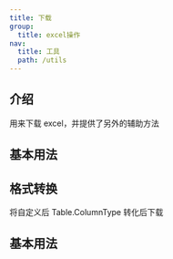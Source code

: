 ```yaml
---
title: 下载
group:
  title: excel操作
nav:
  title: 工具
  path: /utils
---
```


## 介绍

用来下载 excel，并提供了另外的辅助方法

## 基本用法

<code src="./demo/basic.tsx"></code>

<API ></API>

## 格式转换

将自定义后 Table.ColumnType 转化后下载

## 基本用法

<code src="./demo/exportColumns.tsx"></code>

<API src='./exportTableColumns.tsx'></API>
